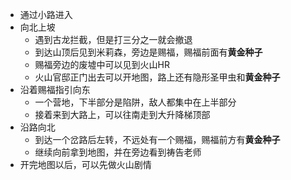 - 通过小路进入
- 向北上坡
	- 遇到古龙拦截，但是打三分之一就会撤退
	- 到达山顶后见到米莉森，旁边是赐福，赐福前面有**黄金种子**
	- 赐福旁边的废墟中可以见到火山HR
	- 火山官邸正门出去可以开地图，路上还有隐形圣甲虫和**黄金种子**
- 沿着赐福指引向东
	- 一个营地，下半部分是陷阱，敌人都集中在上半部分
	- 接着来到大路上，可以往南走到大升降梯顶部
- 沿路向北
	- 到达一个岔路后左转，不远处有一个赐福，赐福前方有**黄金种子**
	- 继续向前拿到地图，并在旁边看到祷告老师
- 开完地图以后，可以先做火山剧情
